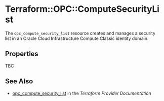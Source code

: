 # Terraform::OPC::ComputeSecurityList

The ``opc_compute_security_list`` resource creates and manages a security list in an Oracle Cloud Infrastructure Compute Classic identity domain.

## Properties

TBC

## See Also

* [opc_compute_security_list](https://www.terraform.io/docs/providers/opc/r/compute_security_list.html) in the _Terraform Provider Documentation_